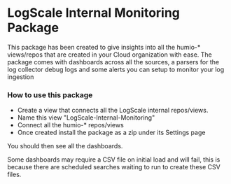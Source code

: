 # LogScale Internal Monitoring Package

This package has been created to give insights into all the humio-* views/repos that are created in your Cloud organization with ease. The package comes with dashboards across all the sources, a parsers for the log collector debug logs and some alerts you can setup to monitor your log ingestion


### How to use this package

- Create a view that connects all the LogScale internal repos/views.
- Name this view "LogScale-Internal-Monitoring"
- Connect all the humio-* repos/views
- Once created install the package as a zip under its Settings page

You should then see all the dashboards.

Some dashboards may require a CSV file on initial load and will fail, this is because there are scheduled searches waiting to run to create these CSV files.